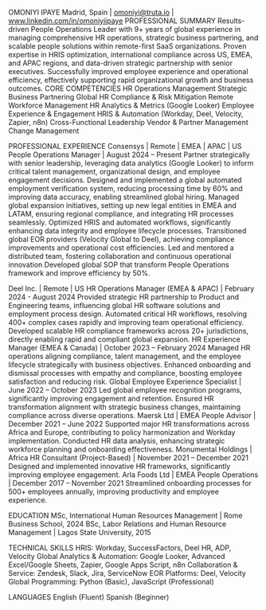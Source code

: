 OMONIYI IPAYE
Madrid, Spain | omoniyi@truta.io | www.linkedin.com/in/omoniyiipaye
PROFESSIONAL SUMMARY
Results-driven People Operations Leader with 9+ years of global experience in managing comprehensive HR operations, strategic business partnering, and scalable people solutions within remote-first SaaS organizations. Proven expertise in HRIS optimization, international compliance across US, EMEA, and APAC regions, and data-driven strategic partnership with senior executives. Successfully improved employee experience and operational efficiency, effectively supporting rapid organizational growth and business outcomes.
CORE COMPETENCIES
HR Operations Management
Strategic Business Partnering
Global HR Compliance & Risk Mitigation
Remote Workforce Management
HR Analytics & Metrics (Google Looker)
Employee Experience & Engagement
HRIS & Automation (Workday, Deel, Velocity, Zapier, n8n)
Cross-Functional Leadership
Vendor & Partner Management
Change Management


PROFESSIONAL EXPERIENCE
Consensys | Remote | EMEA | APAC | US
People Operations Manager | August 2024 – Present
Partner strategically with senior leadership, leveraging data analytics (Google Looker) to inform critical talent management, organizational design, and employee engagement decisions.
Designed and implemented a global automated employment verification system, reducing processing time by 60% and improving data accuracy, enabling streamlined global hiring.
Managed global expansion initiatives, setting up new legal entities in EMEA and LATAM, ensuring regional compliance, and integrating HR processes seamlessly.
Optimized HRIS and automated workflows, significantly enhancing data integrity and employee lifecycle processes.
Transitioned global EOR providers (Velocity Global to Deel), achieving compliance improvements and operational cost efficiencies.
Led and mentored a distributed team, fostering collaboration and continuous operational innovation
Developed global SOP that transform People Operations framework and improve efficiency by 50%.



Deel Inc. | Remote | US
HR Operations Manager (EMEA & APAC) | February 2024 - August 2024
Provided strategic HR partnership to Product and Engineering teams, influencing global HR software solutions and employment process design.
Automated critical HR workflows, resolving 400+ complex cases rapidly and improving team operational efficiency.
Developed scalable HR compliance frameworks across 20+ jurisdictions, directly enabling rapid and compliant global expansion.
HR Experience Manager (EMEA & Canada) | October 2023 – February 2024
Managed HR operations aligning compliance, talent management, and the employee lifecycle strategically with business objectives.
Enhanced onboarding and dismissal processes with empathy and compliance, boosting employee satisfaction and reducing risk.
Global Employee Experience Specialist | June 2022 – October 2023
Led global employee recognition programs, significantly improving engagement and retention.
Ensured HR transformation alignment with strategic business changes, maintaining compliance across diverse operations.
Maersk Ltd | EMEA
People Advisor | December 2021 – June 2022
Supported major HR transformations across Africa and Europe, contributing to policy harmonization and Workday implementation.
Conducted HR data analysis, enhancing strategic workforce planning and onboarding effectiveness.
Monumental Holdings | Africa
HR Consultant (Project-Based) | November 2021 – December 2021
Designed and implemented innovative HR frameworks, significantly improving employee engagement.
Arla Foods Ltd | EMEA
People Operations | December 2017 – November 2021
Streamlined onboarding processes for 500+ employees annually, improving productivity and employee experience.

EDUCATION
MSc, International Human Resources Management | Rome Business School, 2024
BSc, Labor Relations and Human Resource Management | Lagos State University, 2015


TECHNICAL SKILLS
HRIS: Workday, SuccessFactors, Deel HR, ADP, Velocity Global
Analytics & Automation: Google Looker, Advanced Excel/Google Sheets, Zapier, Google Apps Script, n8n
Collaboration & Service: Zendesk, Slack, Jira, ServiceNow
EOR Platforms: Deel, Velocity Global
Programming: Python (Basic), JavaScript (Professional)


LANGUAGES
English (Fluent)
Spanish (Beginner)

